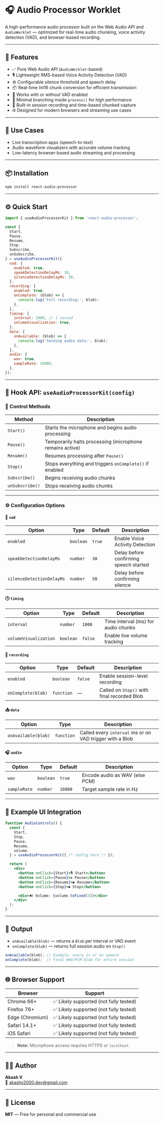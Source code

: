 # 🎧 Audio Processor Worklet

A high-performance audio processor built on the Web Audio API and `AudioWorklet` — optimized for real-time audio chunking, voice activity detection (VAD), and browser-based recording.

---

## 🔧 Features

- ✅ Pure Web Audio API (`AudioWorklet`-based)
- 🎙️ Lightweight RMS-based Voice Activity Detection (VAD)
- ⚙️ Configurable silence threshold and speech delay
- 📦 Real-time Int16 chunk conversion for efficient transmission
- 🔁 Works with or without VAD enabled
- 🚀 Minimal branching inside `process()` for high performance
- 🧩 Built-in session recording and time-based chunked capture
- 🌐 Designed for modern browsers and streaming use cases

---

## 🚀 Use Cases

- Live transcription apps (speech-to-text)
- Audio waveform visualizers with accurate volume tracking
- Low-latency browser-based audio streaming and processing

---

## 📦 Installation

```bash
npm install react-audio-processor
```

---

## ⚙️ Quick Start

```js
import { useAudioProcessorKit } from 'react-audio-processor';

const {
  Start,
  Pause,
  Resume,
  Stop,
  Subscribe,
  unSubscribe,
} = useAudioProcessorKit({
  vad: {
    enabled: true,
    speakDetectionDelayMs: 30,
    silenceDetectionDelayMs: 50,
  },
  recording: {
    enabled: true,
    onComplete: (blob) => {
      console.log('Full recording:', blob);
    },
  },
  timing: {
    interval: 1000, // 1 second
    volumeVisualization: true,
  },
  data: {
    onAvailable: (blob) => {
      console.log('Sending audio data:', blob);
    },
  },
  audio: {
    wav: true,
    sampleRate: 16000,
  },
});
```

---

## 🧩 Hook API: `useAudioProcessorKit(config)`

### 🔘 Control Methods

| Method          | Description                                               |
|-----------------|-----------------------------------------------------------|
| `Start()`       | Starts the microphone and begins audio processing         |
| `Pause()`       | Temporarily halts processing (microphone remains active)  |
| `Resume()`      | Resumes processing after `Pause()`                        |
| `Stop()`        | Stops everything and triggers `onComplete()` if enabled   |
| `Subscribe()`   | Begins receiving audio chunks                             |
| `unSubscribe()` | Stops receiving audio chunks                              |

---

### ⚙️ Configuration Options

#### 🧠 `vad`

| Option                    | Type      | Default | Description                            |
|---------------------------|-----------|---------|----------------------------------------|
| `enabled`                 | `boolean` | `true`  | Enable Voice Activity Detection         |
| `speakDetectionDelayMs`   | `number`  | `30`    | Delay before confirming speech started |
| `silenceDetectionDelayMs` | `number`  | `50`    | Delay before confirming silence        |

#### 🕒 `timing`

| Option                | Type      | Default | Description                          |
|-----------------------|-----------|---------|--------------------------------------|
| `interval`            | `number`  | `1000`  | Time interval (ms) for audio chunks  |
| `volumeVisualization` | `boolean` | `false` | Enable live volume tracking          |

#### 💾 `recording`

| Option             | Type       | Default | Description                                 |
|--------------------|------------|---------|---------------------------------------------|
| `enabled`          | `boolean`  | `false` | Enable session-level recording              |
| `onComplete(blob)` | `function` | —       | Called on `Stop()` with final recorded Blob |

#### 📤 `data`

| Option              | Type       | Description                                                |
|---------------------|------------|------------------------------------------------------------|
| `onAvailable(blob)` | `function` | Called every `interval` ms or on VAD trigger with a Blob   |

#### 🎧 `audio`

| Option       | Type      | Default | Description                     |
|--------------|-----------|---------|---------------------------------|
| `wav`        | `boolean` | `true`  | Encode audio as WAV (else PCM) |
| `sampleRate` | `number`  | `16000` | Target sample rate in Hz       |

---

## 🧪 Example UI Integration

```jsx
function AudioControls() {
  const {
    Start,
    Stop,
    Pause,
    Resume,
    volume,
  } = useAudioProcessorKit({ /* config here */ });

  return (
    <div>
      <button onClick={Start}>🎙️ Start</button>
      <button onClick={Pause}>⏸ Pause</button>
      <button onClick={Resume}>▶️ Resume</button>
      <button onClick={Stop}>⏹ Stop</button>

      <div>🔊 Volume: {volume.toFixed(3)}</div>
    </div>
  );
}
```

---

## 📁 Output

- `onAvailable(blob)` — returns a `Blob` per interval or VAD event
- `onComplete(blob)` — returns full session audio on `Stop()`

```js
onAvailable(blob); // Example: every 1s or on speech
onComplete(blob);  // Final WAV/PCM blob for entire session
```

---

## 🌐 Browser Support

| Browser         | Support     |
|-----------------|-------------|
| Chrome 66+      | ✅ Likely supported (not fully tested) |
| Firefox 76+     | ✅ Likely supported (not fully tested) |
| Edge (Chromium) | ✅ Likely supported (not fully tested) |
| Safari 14.1+    | ✅ Likely supported (not fully tested) |
| iOS Safari      | ✅ Likely supported (not fully tested) |

> **Note:** Microphone access requires HTTPS or `localhost`.

---

## 👨‍💻 Author

**Akash V**  
📧 [akashv2000.dev@gmail.com](mailto:akashv2000.dev@gmail.com)

---

## 📄 License

**MIT** — Free for personal and commercial use
